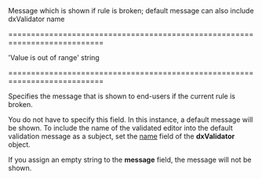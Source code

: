 <!--**
/*-------------------------------------------
    Auto-generated file. Do not modify.
-------------------------------------------

**-->
<!--d-->Message which is shown if rule is broken; default message can also include dxValidator name<!--/d-->
===========================================================================
<!--default-->'Value is out of range'<!--/default-->
<!--type-->string<!--/type-->
===========================================================================

<!--shortDescription-->
Specifies the message that is shown to end-users if the current rule is broken.
<!--/shortDescription-->

<!--fullDescription-->
You do not have to specify this field. In this instance, a default message will be shown. To include the name of the validated editor into the default validation message as a subject, set the [name](/Documentation/ApiReference/UI_Widgets/dxValidator/Configuration/#name) field of the **dxValidator** object.

If you assign an empty string to the **message** field, the message will not be shown.
<!--/fullDescription-->